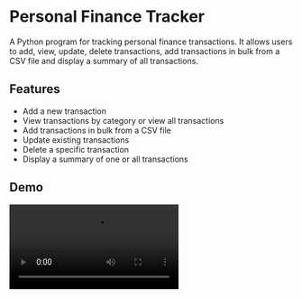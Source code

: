 
# Personal Finance Tracker

A Python program for tracking personal finance transactions. It allows users to add, view, update, delete transactions, add transactions in bulk from a CSV file and display a summary of all transactions.


## Features

- Add a new transaction
- View transactions by category or view all transactions
- Add transactions in bulk from a CSV file
- Update existing transactions
- Delete a specific transaction
- Display a summary of one or all transactions

## Demo

<video src="https://github.com/SSSAccount/finance-tracker/blob/main/demo.mp4" width="300"/>

## Requirements
- Python >= 3.12.1
- pip >= 24.0

## Installation

Ensure you are in the same directory as the requirements.txt file. Execute the following in the terminal.

```bash
pip install -r requirements.txt
```

Ensure you have also downloaded "finance_tracker.py", "helper.py", "financials.json" and "bulk.csv"

## Usage/Examples

Ensure "finance_tracker.py", "helper.py", "financials.json" and "bulk.csv" are in the same directory and then run 
```bash
python finance_tracker.py
```

 before using the following features:

1. **Adding Transactions**:
   - Choose option 1 from the main menu.
   - Follow the prompts to enter the transaction details such as category, amount, date and choice
   - Confirm the transaction to add it to the records.

2. **Viewing Transactions**:
   - Select option 2 from the main menu.
   - Choose a category to view transactions for that specific category.
   - To view all transactions, choose the "All" option.
   - Follow on-screen instructions to navigate through transactions.

3. **Adding Bulk Transactions**:
   - Make a copy of the bulk.csv to avoid any data loss as the program empties the file after adding the transactions (Optional)
   - Choose option 3 from the main menu.
   - Transactions will be added automatically from the file.

4. **Updating Transactions**:
   - Select option 4 from the main menu.
   - Follow the prompts to select the transaction to update which asks you for the ID of the transaction and the category of the transaction
   - Choose the aspect of the transaction to update (category, amount, date, choice).
   - Confirm the changes to update the transaction.

5. **Deleting Transactions**:
   - Choose option 5 from the main menu.
   - Follow the prompts to select the transaction to delete.
   - Confirm deletion to remove the transaction.

6. **Displaying Summary**:
   - Select option 6 from the main menu.
   - A summary of all transactions will be displayed, including net profit/loss, overall financial status, and the category with the most income and expense contributions.

7. **Exiting Program**:
   - Select option 7 from the main menu to exit the program.


## Credits

[prettytable](https://github.com/jazzband/prettytable) - For creating summary tables and viewing transactions

[PyInputPlus](https://github.com/asweigart/pyinputplus) - For creating options and getting user input easier

[questionary](https://github.com/tmbo/questionary) - For 'Press any key to continue....'

[schema](https://github.com/keleshev/schema) - For checking the schema of bulk.csv
